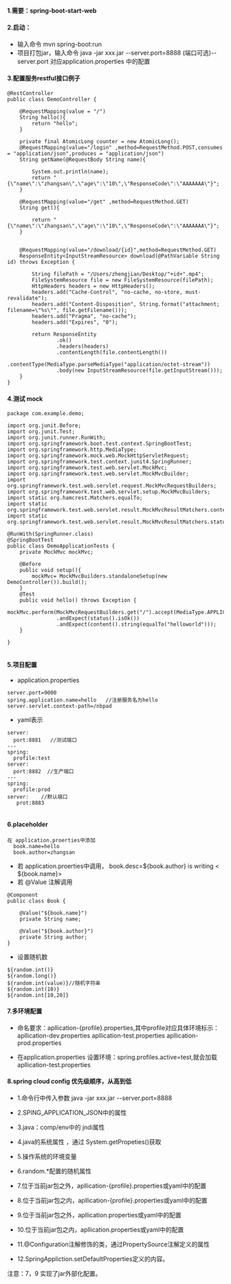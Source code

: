 #### 1.需要：spring-boot-start-web

#### 2.启动：
- 输入命令 mvn spring-boot:run
- 项目打包jar，输入命令 java -jar xxx.jar --server.port=8888
(端口可选)--server.port 对应application.properties 中的配置

#### 3.配置服务restful接口例子
```
@RestController
public class DemoController {

    @RequestMapping(value = "/")
    String hello(){
        return "hello";
    }

    private final AtomicLong counter = new AtomicLong();
    @RequestMapping(value="/login" ,method=RequestMethod.POST,consumes = "application/json",produces = "application/json")
    String getName(@RequestBody String name){

        System.out.println(name);
        return "{\"name\":\"zhangsan\",\"age\":\"10\",\"ResponseCode\":\"AAAAAAA\"}";
    }

    @RequestMapping(value="/get" ,method=RequestMethod.GET)
    String get(){

        return "{\"name\":\"zhangsan\",\"age\":\"10\",\"ResponseCode\":\"AAAAAAA\"}";
    }


    @RequestMapping(value="/download/{id}",method=RequestMethod.GET)
    ResponseEntity<InputStreamResource> download(@PathVariable String id) throws Exception {

        String filePath = "/Users/zhengjian/Desktop/"+id+".mp4";
        FileSystemResource file = new FileSystemResource(filePath);
        HttpHeaders headers = new HttpHeaders();
        headers.add("Cache-Control", "no-cache, no-store, must-revalidate");
        headers.add("Content-Disposition", String.format("attachment; filename=\"%s\"", file.getFilename()));
        headers.add("Pragma", "no-cache");
        headers.add("Expires", "0");

        return ResponseEntity
                .ok()
                .headers(headers)
                .contentLength(file.contentLength())
                .contentType(MediaType.parseMediaType("application/octet-stream"))
                .body(new InputStreamResource(file.getInputStream()));
    }
}
```

#### 4.测试 mock
```
package com.example.demo;

import org.junit.Before;
import org.junit.Test;
import org.junit.runner.RunWith;
import org.springframework.boot.test.context.SpringBootTest;
import org.springframework.http.MediaType;
import org.springframework.mock.web.MockHttpServletRequest;
import org.springframework.test.context.junit4.SpringRunner;
import org.springframework.test.web.servlet.MockMvc;
import org.springframework.test.web.servlet.MockMvcBuilder;
import org.springframework.test.web.servlet.request.MockMvcRequestBuilders;
import org.springframework.test.web.servlet.setup.MockMvcBuilders;
import static org.hamcrest.Matchers.equalTo;
import static org.springframework.test.web.servlet.result.MockMvcResultMatchers.content;
import static org.springframework.test.web.servlet.result.MockMvcResultMatchers.status;

@RunWith(SpringRunner.class)
@SpringBootTest
public class DemoApplicationTests {
	private MockMvc mockMvc;

	@Before
	public void setup(){
		mockMvc= MockMvcBuilders.standaloneSetup(new DemoController()).build();
	}
	@Test
	public void hello() throws Exception {
		mockMvc.perform(MockMvcRequestBuilders.get("/").accept(MediaType.APPLICATION_JSON))
				.andExpect(status().isOk())
				.andExpect(content().string(equalTo("helloworld")));
	}

}


```

#### 5.项目配置
- application.properties
```
server.port=9000
spring.application.name=hello   //注册服务名为hello
server.servlet.context-path=/nbpad
```
- yaml表示
```
server:
  port:8881   //测试端口
---
spring:
  profile:test
server:
  port:8882  //生产端口
---
spring:
  profile:prod
server:    //默认端口
   prot:8883
  
```

#### 6.placeholder
```
在 application.proerties中添加
  book.name=hello
  book.author=zhangsan
```

- 若 application.proerties中调用，
  book.desc=${book.author} is writing < ${book.name}>
- 若 @Value 注解调用
```
@Component
public class Book {

    @Value("${book.name}")
    private String name;

    @Value("${book.author}")
    private String author;
}

```

- 设置随机数 
```
${random.int()}
${random.long()}
${random.int(value)}//随机字符串
${random.int(10)}
${random.int[10,20]}
```

#### 7.多环境配置
- 命名要求：apllication-{profile}.properties,其中profile对应具体环境标示：
apllication-dev.properties
apllication-test.properties
apllication-prod.properties

- 在application.properties 设置环境：spring.profiles.active=test,就会加载apllication-test.properties


#### 8.spring cloud config 优先级顺序，从高到低
- 1.命令行中传入参数     java -jar xxx.jar --server.port=8888
- 2.SPING_APPLICATION_JSON中的属性
- 3.java：comp/env中的 jndi属性
- 4.java的系统属性 ，通过 System.getPropeties()获取
- 5.操作系统的环境变量
- 6.random.*配置的随机属性

- 7.位于当前jar包之外，apllication-{profile}.properties或yaml中的配置
- 8.位于当前jar包之内，apllication-{profile}.properties或yaml中的配置
- 9.位于当前jar包之外，apllication.properties或yaml中的配置
- 10.位于当前jar包之内，apllication.properties或yaml中的配置
- 11.@Configuration注解修饰的类，通过PropertySource注解定义的属性
- 12.SpringAppliction.setDefaultProperties定义的内容。

注意：7，9 实现了jar外部化配置。




